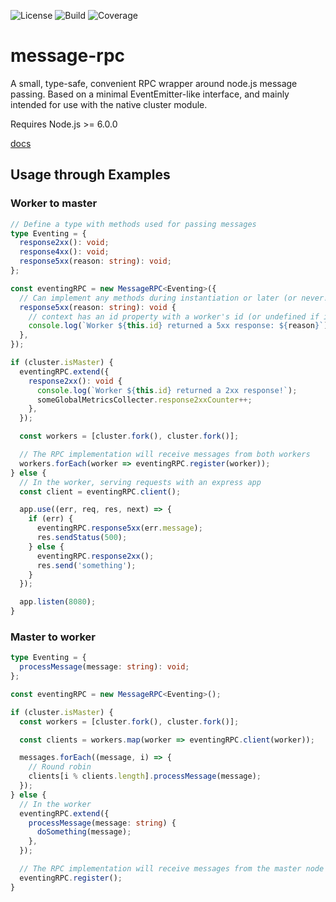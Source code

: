 ![License](https://img.shields.io/github/license/srolel/message-rpc)
![Build](https://img.shields.io/github/workflow/status/srolel/message-rpc/CI/master)
![Coverage](https://img.shields.io/codecov/c/github/srolel/message-rpc)

# message-rpc

A small, type-safe, convenient RPC wrapper around node.js message passing. Based on a minimal EventEmitter-like interface, and mainly intended for use with the native cluster module.

Requires Node.js >= 6.0.0

[docs](/docs/globals.md)

## Usage through Examples

### Worker to master

```typescript
// Define a type with methods used for passing messages
type Eventing = {
  response2xx(): void;
  response4xx(): void;
  response5xx(reason: string): void;
};

const eventingRPC = new MessageRPC<Eventing>({
  // Can implement any methods during instantiation or later (or never!)
  response5xx(reason: string): void {
    // context has an id property with a worker's id (or undefined if it's the master node)
    console.log(`Worker ${this.id} returned a 5xx response: ${reason}`);
  },
});

if (cluster.isMaster) {
  eventingRPC.extend({
    response2xx(): void {
      console.log(`Worker ${this.id} returned a 2xx response!`);
      someGlobalMetricsCollecter.response2xxCounter++;
    },
  });

  const workers = [cluster.fork(), cluster.fork()];

  // The RPC implementation will receive messages from both workers
  workers.forEach(worker => eventingRPC.register(worker));
} else {
  // In the worker, serving requests with an express app
  const client = eventingRPC.client();

  app.use((err, req, res, next) => {
    if (err) {
      eventingRPC.response5xx(err.message);
      res.sendStatus(500);
    } else {
      eventingRPC.response2xx();
      res.send('something');
    }
  });

  app.listen(8080);
}
```

### Master to worker

```typescript
type Eventing = {
  processMessage(message: string): void;
};

const eventingRPC = new MessageRPC<Eventing>();

if (cluster.isMaster) {
  const workers = [cluster.fork(), cluster.fork()];

  const clients = workers.map(worker => eventingRPC.client(worker));

  messages.forEach((message, i) => {
    // Round robin
    clients[i % clients.length].processMessage(message);
  });
} else {
  // In the worker
  eventingRPC.extend({
    processMessage(message: string) {
      doSomething(message);
    },
  });

  // The RPC implementation will receive messages from the master node
  eventingRPC.register();
}
```

